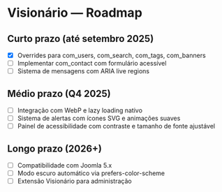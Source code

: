 # Visionário — Roadmap

## Curto prazo (até setembro 2025)
- [x] Overrides para com_users, com_search, com_tags, com_banners
- [ ] Implementar com_contact com formulário acessível
- [ ] Sistema de mensagens com ARIA live regions

## Médio prazo (Q4 2025)
- [ ] Integração com WebP e lazy loading nativo
- [ ] Sistema de alertas com ícones SVG e animações suaves
- [ ] Painel de acessibilidade com contraste e tamanho de fonte ajustável

## Longo prazo (2026+)
- [ ] Compatibilidade com Joomla 5.x
- [ ] Modo escuro automático via prefers-color-scheme
- [ ] Extensão Visionário para administração
